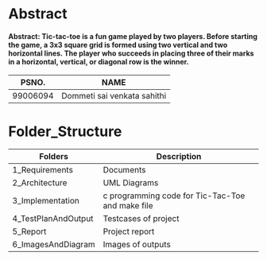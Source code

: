 # Abstract
#### Abstract: Tic-tac-toe is a fun game played by two players. Before starting the game, a 3x3 square grid is formed using two vertical and two horizontal lines. The player who succeeds in placing three of their marks in a horizontal, vertical, or diagonal row is the winner.
| PSNO. | NAME |
| -- | -- |
| 99006094 | Dommeti sai venkata sahithi |
# Folder_Structure
| Folders | Description |
| -- | -- |
| 1_Requirements | Documents |
| 2_Architecture | UML Diagrams |
| 3_Implementation | c programming code for Tic-Tac-Toe and make file |
| 4_TestPlanAndOutput | Testcases of project |
| 5_Report | Project report |
| 6_ImagesAndDiagram | Images of outputs |

